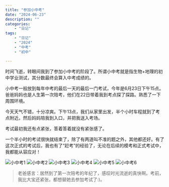 ```yaml
---
title: "参加小中考"
date: "2024-06-23"
description: ""
categories:
    - "日记"
tags:
    - "日记"
    - "2024"
    - "中考"
    - "初中"

---
```


时间飞逝，转眼间我到了参加小中考的阶段了。所谓小中考就是指生物+地理的初中学业测试，其分数最终会算入中考成绩的。

小中考一般放到每年中考的最后一天的最后一门考试，今年是6月23日下午15点。爸爸妈妈也是人生第一次陪考，他们在22日带着我到考点探了探路。熟悉了一下周围环境。

今天天气不错，十分凉爽。下午13点，我们从家里出发，半个小时车程就到了考点附近。然后妈妈陪我到入口，并把我送入考场。

考试最初我还有点紧张，答着答着就没有紧张感了。

一个半小时的考试很快就结束了，除了有两道叫不准的题之外，其他都还好。有了这次正式的考试后，我也有了“赶考”的经验了，无论在后续的模考和正式考试中，我都能从容应对！


![小中考1](http://image.tonybai.com/img/202406/diary_20240623_01.jpg)
![小中考2](http://image.tonybai.com/img/202406/diary_20240623_02.jpg)
![小中考3](http://image.tonybai.com/img/202406/diary_20240623_03.jpg)
![小中考4](http://image.tonybai.com/img/202406/diary_20240623_04.jpg)
![小中考5](http://image.tonybai.com/img/202406/diary_20240623_05.jpg)
![小中考6](http://image.tonybai.com/img/202406/diary_20240623_06.jpg)


>老爸感言：居然到了第一次陪考的年纪了，感叹时光流逝的真快啊。考前，我比大宝还紧张，都想替她去参加考试了:)。
